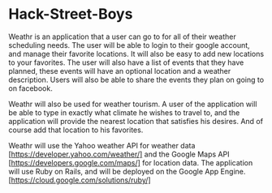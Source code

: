 # Hack-Street-Boys

Weathr is an application that a user can go to for all of their weather scheduling needs. The user will be able to login to their google account, and manage their favorite locations. It will also be easy to add new locations to your favorites. The user will also have a list of events that they have planned, these events will have an optional location and a weather description. Users will also be able to share the events they plan on going to on facebook.

Weathr will also be used for weather tourism. A user of the application will be able to type in exactly what climate he wishes to travel to, and the application will provide the nearest location that satisfies his desires. And of course add that location to his favorites.

Weathr will use the Yahoo weather API for weather data [https://developer.yahoo.com/weather/] and the Google Maps API [https://developers.google.com/maps/] for location data. The application will use Ruby on Rails, and will be deployed on the Google App Engine. [https://cloud.google.com/solutions/ruby/]
